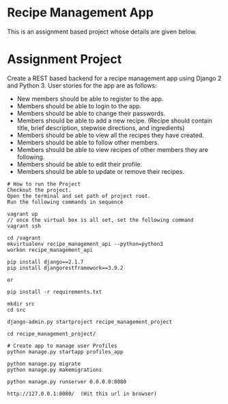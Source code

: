# Recipe Management App
This is an assignment based project whose details are given below. 

# Assignment Project
Create a REST based backend for a recipe management app using Django 2 and Python 3. User stories for the app are as follows:
* New members should be able to register to the app.
* Members should be able to login to the app.
* Members should be able to change their passwords.
* Members should be able to add a new recipe. (Recipe should contain title, brief description, stepwise directions, and ingredients)
* Members should be able to view all the recipes they have created.
* Members should be able to follow other members.
* Members should be able to view recipes of other members they are following.
* Members should be able to edit their profile.
* Members should be able to update or remove their recipes.

```
# How to run the Project
Checkout the project.
Open the terminal and set path of project root.
Run the following commands in sequence

vagrant up
// once the virtual box is all set, set the following command
vagrant ssh

cd /vagrant
mkvirtualenv recipe_management_api --python=python3
workon recipe_management_api

pip install django==2.1.7
pip install djangorestframework==3.9.2

or 

pip install -r requirements.txt

mkdir src
cd src

django-admin.py startproject recipe_management_project

cd recipe_management_project/

# Create app to manage user Profiles
python manage.py startapp profiles_app

python manage.py migrate
python manage.py makemigrations

python manage.py runserver 0.0.0.0:8080

http://127.0.0.1:8080/  (Hit this url in browser)
```
